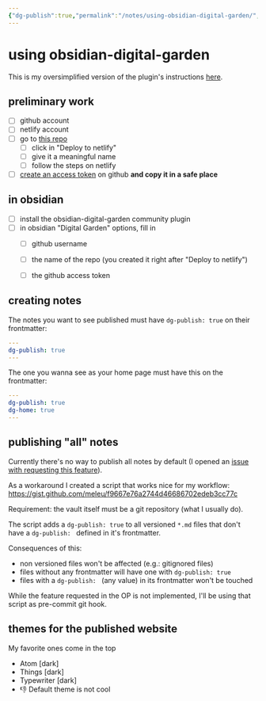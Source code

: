```yaml
---
{"dg-publish":true,"permalink":"/notes/using-obsidian-digital-garden/","dgHomeLink":true,"dgPassFrontmatter":false,"dgShowBacklinks":true,"dgShowLocalGraph":false}
---
```


# using obsidian-digital-garden

This is my oversimplified version of the plugin's instructions [here](https://github.com/oleeskild/obsidian-digital-garden).

## preliminary work

- [ ] github account
- [ ] netlify account
- [ ] go to [this repo](https://github.com/oleeskild/digitalgarden) 
    - [ ] click in "Deploy to netlify"
    - [ ] give it a meaningful name
    - [ ] follow the steps on netlify
- [ ] [create an access token](https://github.com/settings/tokens/new?scopes=repo) on github **and copy it in a safe place**

## in obsidian
- [ ] install the obsidian-digital-garden community plugin
- [ ] in obsidian "Digital Garden" options, fill in
    - [ ] github username
    - [ ] the name of the repo (you created it right after "Deploy to netlify")
    - [ ] the github access token


## creating notes

The notes you want to see published must have `dg-publish: true` on their frontmatter:

```yaml
---
dg-publish: true
---
```


The one you wanna see as your home page must have this on the frontmatter:

```yaml
---
dg-publish: true
dg-home: true
---
```


## publishing "all" notes

Currently there's no way to publish all notes by default (I opened an [issue with requesting this feature](https://github.com/oleeskild/obsidian-digital-garden/issues/26)).

As a workaround I created a script that works nice for my workflow: <https://gist.github.com/meleu/f9667e76a2744d46686702edeb3cc77c>

Requirement: the vault itself must be a git repository (what I usually do).

The script adds a `dg-publish: true` to all versioned `*.md` files that don't have a `dg-publish: ` defined in it's frontmatter.

Consequences of this:

- non versioned files won't be affected (e.g.: gitignored files)
- files without any frontmatter will have one with `dg-publish: true`
- files with a `dg-publish: ` (any value) in its frontmatter won't be touched


While the feature requested in the OP is not implemented, I'll be using that script as pre-commit git hook.

## themes for the published website

My favorite ones come in the top

- Atom [dark]
- Things [dark]
- Typewriter [dark]
- :-1: Default theme is not cool